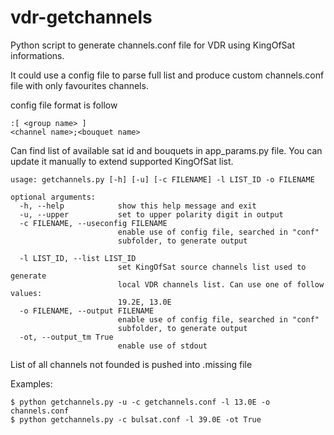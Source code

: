 # vdr-getchannels
Python script to generate channels.conf file for VDR using KingOfSat informations.

It could use a config file to parse full list and produce custom channels.conf file with only favourites channels.

config file format is follow
```
:[ <group name> ]
<channel name>;<bouquet name>
```
Can find list of available sat id and bouquets in app_params.py file. 
You can update it manually to extend supported KingOfSat list.

```
usage: getchannels.py [-h] [-u] [-c FILENAME] -l LIST_ID -o FILENAME

optional arguments:
  -h, --help            show this help message and exit
  -u, --upper           set to upper polarity digit in output
  -c FILENAME, --useconfig FILENAME
                        enable use of config file, searched in "conf"
                        subfolder, to generate output

  -l LIST_ID, --list LIST_ID
                        set KingOfSat source channels list used to generate
                        local VDR channels list. Can use one of follow values:
                        19.2E, 13.0E
  -o FILENAME, --output FILENAME
                        enable use of config file, searched in "conf"
                        subfolder, to generate output
  -ot, --output_tm True
                        enable use of stdout
```

List of all channels not founded is pushed into <FILENAME>.missing file

Examples:
```
$ python getchannels.py -u -c getchannels.conf -l 13.0E -o channels.conf
$ python getchannels.py -c bulsat.conf -l 39.0E -ot True
```

